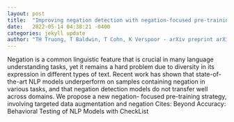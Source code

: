 ```yaml
---
layout: post
title:  "Improving negation detection with negation-focused pre-training"
date:   2022-05-14 04:38:21 -0400
categories: jekyll update
author: "TH Truong, T Baldwin, T Cohn, K Verspoor - arXiv preprint arXiv:2205.04012, 2022"
---
```

Negation is a common linguistic feature that is crucial in many language understanding tasks, yet it remains a hard problem due to diversity in its expression in different types of text. Recent work has shown that state-of-the-art NLP models underperform on samples containing negation in various tasks, and that negation detection models do not transfer well across domains. We propose a new negation- focused pre-training strategy, involving targeted data augmentation and negation Cites: Beyond Accuracy: Behavioral Testing of NLP Models with CheckList